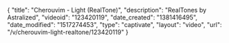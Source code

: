 {
    "title": "Cherouvim - Light (RealTone)",
    "description": "RealTones by Astralized",
    "videoid": "123420119",
    "date_created": "1381416495",
    "date_modified": "1517274453",
    "type": "captivate",
    "layout": "video",
    "url": "\/v\/cherouvim-light-realtone\/123420119"
}